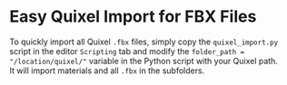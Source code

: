 # Easy Quixel Import for FBX Files

To quickly import all Quixel `.fbx` files, simply copy the `quixel_import.py` script in the editor `Scripting` tab and modify the `folder_path = "/location/quixel/"` variable in the Python script with your Quixel path.  
It will import materials and all `.fbx` in the subfolders.

